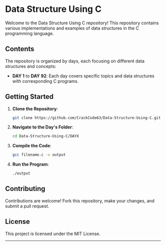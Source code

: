 # Data Structure Using C

Welcome to the Data Structure Using C repository! This repository contains various implementations and examples of data structures in the C programming language.

## Contents

The repository is organized by days, each focusing on different data structures and concepts:

- **DAY 1** to **DAY 92**: Each day covers specific topics and data structures with corresponding C programs.

## Getting Started

1. **Clone the Repository**:
    ```bash
    git clone https://github.com/CrackCode63/Data-Structure-Using-C.git
    ```
2. **Navigate to the Day's Folder**:
    ```bash
    cd Data-Structure-Using-C/DAYX
    ```
3. **Compile the Code**:
    ```bash
    gcc filename.c -o output
    ```
4. **Run the Program**:
    ```bash
    ./output
    ```

## Contributing

Contributions are welcome! Fork this repository, make your changes, and submit a pull request.

## License

This project is licensed under the MIT License.

---

